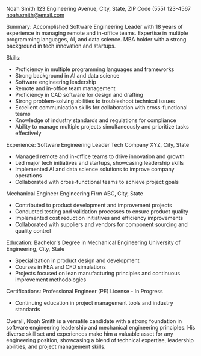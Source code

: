Noah Smith
123 Engineering Avenue, City, State, ZIP Code
(555) 123-4567
noah.smith@email.com

Summary:
Accomplished Software Engineering Leader with 18 years of experience in managing remote and in-office teams. Expertise in multiple programming languages, AI, and data science. MBA holder with a strong background in tech innovation and startups.

Skills:
- Proficiency in multiple programming languages and frameworks
- Strong background in AI and data science
- Software engineering leadership
- Remote and in-office team management
- Proficiency in CAD software for design and drafting
- Strong problem-solving abilities to troubleshoot technical issues
- Excellent communication skills for collaboration with cross-functional teams
- Knowledge of industry standards and regulations for compliance
- Ability to manage multiple projects simultaneously and prioritize tasks effectively

Experience:
Software Engineering Leader
Tech Company XYZ, City, State
- Managed remote and in-office teams to drive innovation and growth
- Led major tech initiatives and startups, showcasing leadership skills
- Implemented AI and data science solutions to improve company operations
- Collaborated with cross-functional teams to achieve project goals

Mechanical Engineer
Engineering Firm ABC, City, State
- Contributed to product development and improvement projects
- Conducted testing and validation processes to ensure product quality
- Implemented cost reduction initiatives and efficiency improvements
- Collaborated with suppliers and vendors for component sourcing and quality control

Education:
Bachelor's Degree in Mechanical Engineering
University of Engineering, City, State
- Specialization in product design and development
- Courses in FEA and CFD simulations
- Projects focused on lean manufacturing principles and continuous improvement methodologies

Certifications:
Professional Engineer (PE) License - In Progress
- Continuing education in project management tools and industry standards

Overall, Noah Smith is a versatile candidate with a strong foundation in software engineering leadership and mechanical engineering principles. His diverse skill set and experiences make him a valuable asset for any engineering position, showcasing a blend of technical expertise, leadership abilities, and project management skills.